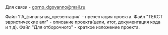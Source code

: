 
Для связи - gorno_dgovanno@mail.ru

Файл 'ГА_финальная_презентация' - презентация проекта.
Файл "ТЕКСТ эвристические алг" - описание проекта(цели, итог, документация кода и т д).
Файл "Для отборочного" - краткое изложение проекта.
